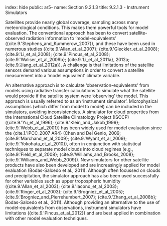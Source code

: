 index: hide
public: ar5-
name: Section 9.2.1.3
title: 9.2.1.3 - Instrument Simulators

Satellites provide nearly global coverage, sampling across many meteorological conditions. This makes them powerful tools for model evaluation. The conventional approach has been to convert satellite-observed radiation information to ‘model-equivalents’ ({cite.9.'Stephens_and_Kummerow_2007}), and these have been used in numerous studies ({cite.9.'Allan_et_al_2007}; {cite.9.'Gleckler_et_al_2008}; {cite.9.'Li_et_al_2008}; {cite.9.'Pincus_et_al_2008}; {cite.9.'Waliser_et_al_2009b}; {cite.9.'Li_et_al_2011a}, 2012a; {cite.9.'Jiang_et_al_2012a}). A challenge is that limitations of the satellite sensors demand various assumptions in order to convert a satellite measurement into a ‘model equivalent’ climate variable.

An alternative approach is to calculate ‘observation-equivalents’ from models using radiative transfer calculations to simulate what the satellite would provide if the satellite system were ‘observing’ the model. This approach is usually referred to as an ‘instrument simulator’. Microphysical assumptions (which differ from model to model) can be included in the simulators, avoiding inconsistencies. A simulator for cloud properties from the International Cloud Satellite Climatology Project (ISCCP) ({cite.9.'Yu_et_al_1996}; {cite.9.'Klein_and_Jakob_1999}; {cite.9.'Webb_et_al_2001}) has been widely used for model evaluation since the {cite.1.'IPCC_2007 AR4} (Chen and Del Genio, 2009; {cite.9.'Marchand_et_al_2009}; {cite.9.'Wyant_et_al_2009}; {cite.9.'Yokohata_et_al_2010}), often in conjunction with statistical techniques to separate model clouds into cloud regimes (e.g., {cite.9.'Field_et_al_2008}; {cite.9.'Williams_and_Brooks_2008}; {cite.9.'Williams_and_Webb_2009}). New simulators for other satellite products have also been developed and are increasingly applied for model evaluation (Bodas-Salcedo et al., 2011). Although often focussed on clouds and precipitation, the simulator approach has also been used successfully for other variables such as upper tropospheric humidity ({cite.9.'Allan_et_al_2003}; {cite.9.'Iacono_et_al_2003}; {cite.9.'Ringer_et_al_2003}; {cite.9.'Brogniez_et_al_2005}; {cite.9.'Brogniez_and_Pierrehumbert_2007}; {cite.9.'Zhang_et_al_2008b}; Bodas-Salcedo et al., 2011). Although providing an alternative to the use of model-equivalents from observations, instrument simulators have limitations ({cite.9.'Pincus_et_al_2012}) and are best applied in combination with other model evaluation techniques.
